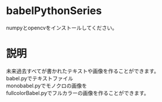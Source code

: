 # babelPythonSeries
numpyとopencvをインストールしてください。
# 説明
未来過去すべてが書かれたテキストや画像を作ることができます。  
babel.pyでテキストファイル  
monobabel.pyでモノクロの画像を  
fullcolorBabel.pyでフルカラーの画像を作ることができます。
